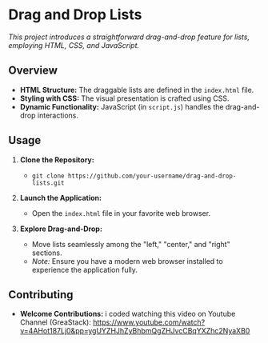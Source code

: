 # Drag and Drop Lists

*This project introduces a straightforward drag-and-drop feature for lists, employing HTML, CSS, and JavaScript.*

## Overview

- **HTML Structure:** The draggable lists are defined in the `index.html` file.
- **Styling with CSS:** The visual presentation is crafted using CSS.
- **Dynamic Functionality:** JavaScript (in `script.js`) handles the drag-and-drop interactions.

## Usage

1. **Clone the Repository:**
   - `git clone https://github.com/your-username/drag-and-drop-lists.git`

2. **Launch the Application:**
   - Open the `index.html` file in your favorite web browser.

3. **Explore Drag-and-Drop:**
   - Move lists seamlessly among the "left," "center," and "right" sections.
   - *Note:* Ensure you have a modern web browser installed to experience the application fully.

## Contributing

- **Welcome Contributions:** i coded watching this video on  Youtube Channel (GreaStack): https://www.youtube.com/watch?v=4AHot187Lj0&pp=ygUYZHJhZyBhbmQgZHJvcCBqYXZhc2NyaXB0
